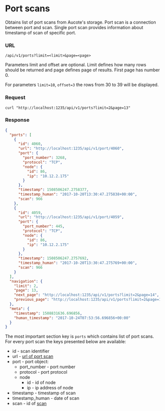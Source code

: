 # Port scans

Obtains list of port scans from Aucote's storage. Port scan is a connection between port and scan.
Single port scan provides information about timestamp of scan of specific port.

### URL

```
/api/v1/ports?limit=<limit>&page=<page>
```

Parameters limit and offset are optional. Limit defines how many rows should be returned 
and page defines page of results. First page has number 0.

For parameters `limit=10`, `offset=3` the rows from 30 to 39 will be displayed.

### Request

```
curl "http://localhost:1235/api/v1/ports?limit=2&page=13"
```

### Response

```json
{
  "ports": [
    {
      "id": 4060,
      "url": "http://localhost:1235/api/v1/port/4060",
      "port": {
        "port_number": 3268,
        "protocol": "TCP",
        "node": {
          "id": 86,
          "ip": "10.12.2.175"
        }
      },
      "timestamp": 1508506247.2758377,
      "timestamp_human": "2017-10-20T13:30:47.275838+00:00",
      "scan": 966
    },
    {
      "id": 4059,
      "url": "http://localhost:1235/api/v1/port/4059",
      "port": {
        "port_number": 445,
        "protocol": "TCP",
        "node": {
          "id": 86,
          "ip": "10.12.2.175"
        }
      },
      "timestamp": 1508506247.2757692,
      "timestamp_human": "2017-10-20T13:30:47.275769+00:00",
      "scan": 966
    }
  ],
  "navigation": {
    "limit": 2,
    "page": 13,
    "next_page": "http://localhost:1235/api/v1/ports?limit=2&page=14",
    "previous_page": "http://localhost:1235/api/v1/ports?limit=2&page=12"
  },
  "meta": {
    "timestamp": 1508831636.696856,
    "human_timestamp": "2017-10-24T07:53:56.696856+00:00"
  }
}
```

The most important section key is `ports` which contains list of port scans. 
For every port scan the keys presented below are available:

* id - scan identifier
* url - [url of port scan](port_scan.md)
* port - port object:
    * port_number - port number
    * protocol - port protocol
    * node
        * id - id of node
        * ip - ip address of node
* timestamp - timestamp of scan
* timestamp_human - date of scan
* scan - id of [scan](scan.md)